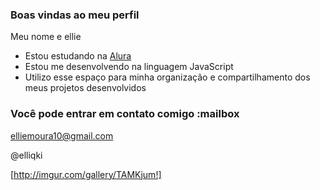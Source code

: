 ### Boas vindas ao meu perfil

Meu nome e ellie

- Estou estudando na [Alura](https://www.alura.com.br)
- Estou me desenvolvendo na linguagem JavaScript
- Utilizo esse espaço para minha organização e compartilhamento dos meus projetos desenvolvidos

### Você pode entrar em contato comigo :mailbox

elliemoura10@gmail.com

@elliqki

[http://imgur.com/gallery/TAMKjum!]
